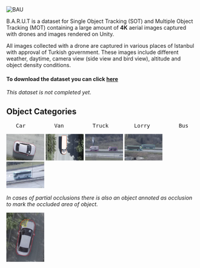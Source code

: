<img src="https://www.liceoitaliano.net/wp-content/uploads/2017/01/bau-bahcesehir-universitesi-logo.png" alt="BAU" width="250"/>

B.A.R.U.T is a dataset for Single Object Tracking (SOT) and Multiple Object Tracking (MOT) containing a large amount of **4K** aerial images captured with drones and images rendered on Unity.

All images collected with a drone are captured in various places of Istanbul with approval of Turkish government. These images include different weather, daytime, camera view (side view and bird view), altitude and object density conditions.


#### To download the dataset you can click [here](https://drive.google.com/drive/folders/1n35gMs7pXBulr7FrLPxBO0nIq9yvgPQ6?usp=sharing)
*This dataset is not completed yet.*


## Object Categories
<pre>
   Car         Van         Truck        Lorry         Bus
</pre>

<p float="left">
<img src="https://github.com/bau-barut/bau-barut.github.io/blob/main/car.png?raw=true" alt="Car" width="100" height="70"/>
<img src="https://github.com/bau-barut/bau-barut.github.io/blob/main/van.png?raw=true" alt="Van" width="100" height="70"/>
<img src="https://github.com/bau-barut/bau-barut.github.io/blob/main/truck.png?raw=true" alt="Truck" width="100" height="70"/>
<img src="https://github.com/bau-barut/bau-barut.github.io/blob/main/lorry.png?raw=true" alt="Lorry" width="100" height="70"/>
<img src="https://github.com/bau-barut/bau-barut.github.io/blob/main/bus.png?raw=true" alt="Bus" width="100" height="70"/>
</p>


*In cases of partial occlusions there is also an object annoted as occlusion to mark the occluded area of object.* 

<img src="https://github.com/bau-barut/bau-barut.github.io/blob/main/occlusion.png?raw=true" alt="Occlusion" width="100" height="130"/>
